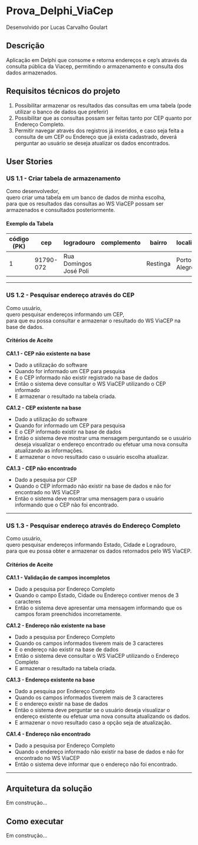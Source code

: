 # Prova_Delphi_ViaCep
Desenvolvido por Lucas Carvalho Goulart

## Descrição
Aplicação em Delphi que consome e retorna endereços e cep’s através da consulta pública da Viacep, permitindo o armazenamento e consulta dos dados armazenados. 


## Requisitos técnicos do projeto
1. Possibilitar armazenar os resultados das consultas em uma tabela (pode utilizar o banco de dados que preferir)
1. Possibilitar que as consultas possam ser feitas tanto por CEP quanto por Endereço Completo.
1. Permitir navegar através dos registros já inseridos, e caso seja feita a consulta de um CEP ou Endereço que já exista cadastrado, deverá perguntar ao usuário se deseja atualizar os dados encontrados.

## User Stories

### US 1.1 - Criar tabela de armazenamento

Como desenvolvedor,  
quero criar uma tabela em um banco de dados de minha escolha,  
para que os resultados das consultas ao WS ViaCEP possam ser armazenados e consultados posteriormente.

#### Exemplo da Tabela

| código (PK)| cep |logradouro|complemento|bairro|localidade|uf|
| --- | ---- | ---- | ---- | ---- | ---- | ---- |
|1|91790-072|Rua Domingos José Poli||Restinga|Porto Alegre|RS|

---

### US 1.2 - Pesquisar endereço através do CEP

Como usuário,  
quero pesquisar endereços informando um CEP,  
para que eu possa consultar e armazenar o resultado do WS ViaCEP na base de dados.

#### Critérios de Aceite

**CA1.1 - CEP não existente na base**
- Dado a utilização do software  
- Quando for informado um CEP para pesquisa  
- E o CEP informado não existir registrado na base de dados  
- Então o sistema deve consultar o WS ViaCEP utilizando o CEP informado  
- E armazenar o resultado na tabela criada.

**CA1.2 - CEP existente na base**
- Dado a utilização do software  
- Quando for informado um CEP para pesquisa  
- E o CEP informado existir na base de dados  
- Então o sistema deve mostrar uma mensagem perguntando se o usuário deseja visualizar o endereço encontrado ou efetuar uma nova consulta atualizando as informações.  
- E armazenar o novo resultado caso o usuário escolha atualizar.

**CA1.3 - CEP não encontrado**
- Dado a pesquisa por CEP  
- Quando o CEP informado não existir na base de dados e não for encontrado no WS ViaCEP  
- Então o sistema deve mostrar uma mensagem para o usuário informando que o CEP não foi encontrado.

---

### US 1.3 - Pesquisar endereço através do Endereço Completo

Como usuário,  
quero pesquisar endereços informando Estado, Cidade e Logradouro,  
para que eu possa obter e armazenar os dados retornados pelo WS ViaCEP.

#### Critérios de Aceite

**CA1.1 - Validação de campos incompletos**
- Dado a pesquisa por Endereço Completo  
- Quando o campo Estado, Cidade ou Endereço contiver menos de 3 caracteres  
- Então o sistema deve apresentar uma mensagem informando que os campos foram preenchidos incorretamente.

**CA1.2 - Endereço não existente na base**
- Dado a pesquisa por Endereço Completo  
- Quando os campos informados tiverem mais de 3 caracteres  
- E o endereço não existir na base de dados  
- Então o sistema deve consultar o WS ViaCEP utilizando o Endereço Completo  
- E armazenar o resultado na tabela criada.

**CA1.3 - Endereço existente na base**
- Dado a pesquisa por Endereço Completo  
- Quando os campos informados tiverem mais de 3 caracteres  
- E o endereço existir na base de dados  
- Então o sistema deve perguntar se o usuário deseja visualizar o endereço existente ou efetuar uma nova consulta atualizando os dados.  
- E armazenar o novo resultado caso a opção seja de atualização.

**CA1.4 - Endereço não encontrado**
- Dado a pesquisa por Endereço Completo  
- Quando o endereço informado não existir na base de dados e não for encontrado no WS ViaCEP  
- Então o sistema deve informar que o endereço não foi encontrado.

---

## Arquitetura da solução
Em construção...

## Como executar
Em construção...



